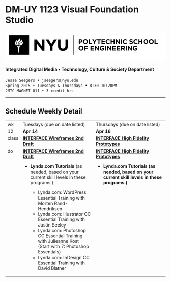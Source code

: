 # DM-UY 1123 Visual Foundation Studio

![NYU](nyu_soe_logo.png)
#### Integrated Digital Media • Technology, Culture &amp; Society Department

    Jesse Seegers • jseegers@nyu.edu
    Spring 2015 • Tuesdays & Thursdays • 8:30-10:20PM
    2MTC MAGNET 811 • 3 credit hrs

---

## Schedule Weekly Detail

<table>
<tr>
<td>wk</td>
<td>Tuesdays (due on date listed)</td>
<td>Thursdays (due on date listed)</td>
</tr>
<!-- dates -->
<tr>
  <td valign="top">12</td>
  <td valign="top"><strong>Apr 14</strong></td>
  <td valign="top"><strong>Apr 16</strong></td>
</tr>
<!-- class -->
<tr>
  <td valign="top" width="4%">class</td>
   <td valign="top" width="48%"><strong><a href="../projects/dm1123_vfs_projects_interface.md">INTERFACE Wireframes 2nd Draft</a></strong></td>
  <td valign="top" width="48%"><strong><a href="https://github.com/IDMNYU/DM1123-VFS-FA14/blob/master/projects/dm1123_vfs_projects_interface.md">INTERFACE High Fidelity Prototypes</a></strong></td>
 </ul>
</tr>

<!-- do -->
<tr>
  <td valign="top">do</td>
  <td valign="top"><strong><a href="https://github.com/IDMNYU/DM1123-VFS-FA14/blob/master/projects/dm1123_vfs_projects_interface.md">INTERFACE Wireframes 2nd Draft</a></strong>
   <ul><li><strong>Lynda.com Tutorials</strong> (as needed, based on your current skill levels in these programs.)</li>
    <ul>
    <li>Lynda.com: WordPress Essential Training with Morten Rand-Hendriksen</li>
    <li>Lynda.com: Illustrator CC Essential Training with Justin Seeley</li>
    <li>Lynda.com: Photoshop CC Essential Training with Julieanne Kost (Start with 7: Photoshop Essentials)</li>
    <li>Lynda.com: InDesign CC Essential Training with David Blatner</li>
    </ul></ul></td>
  <td valign="top"><strong><a href="https://github.com/IDMNYU/DM1123-VFS-FA14/blob/master/projects/dm1123_vfs_projects_interface.md">INTERFACE High Fidelity Prototypes</a>
  <ul>
  <li><strong>Lynda.com Tutorials</strong> (as needed, based on your current skill levels in these programs.)
  </ul></td>
</tr>
</table>










